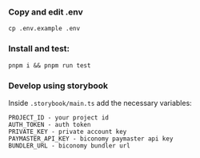 ### Copy and edit .env

```
cp .env.example .env
```

### Install and test:

```
pnpm i && pnpm run test
```

### Develop using storybook

Inside `.storybook/main.ts` add the necessary variables:

```
PROJECT_ID - your project id
AUTH_TOKEN - auth token
PRIVATE_KEY - private account key
PAYMASTER_API_KEY - biconomy paymaster api key
BUNDLER_URL - biconomy bundler url
```
